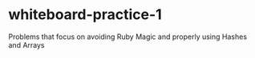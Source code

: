 # whiteboard-practice-1
Problems that focus on avoiding Ruby Magic and properly using Hashes and Arrays
